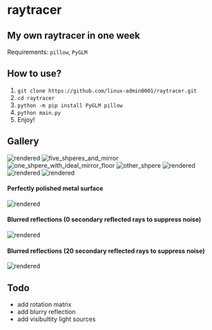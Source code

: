 # raytracer

## My own raytracer in one week
Requirements: `pillow`, `PyGLM`

## How to use?
1. `git clone https://github.com/linux-admin0001/raytracer.git`
2. `cd raytracer`
3. `python -m pip install PyGLM pillow`
4. `python main.py`
5. Enjoy!

## Gallery
![rendered](https://user-images.githubusercontent.com/73735838/220148976-319028c6-5e05-40ab-af04-9f397cf3a971.png)
![five_shperes_and_mirror](https://user-images.githubusercontent.com/73735838/220149540-465ef181-8e33-4b64-831a-13d245576e4e.png)
![one_shpere_with_ideal_mirror_floor](https://user-images.githubusercontent.com/73735838/220149571-6a06834e-6b05-4184-8b75-eeba0c0e47f6.png)
![other_shpere](https://user-images.githubusercontent.com/73735838/220149615-be9ae5a5-b661-4e37-ad38-7f8a444c6202.png)
![rendered](https://user-images.githubusercontent.com/73735838/220170421-2a20fa82-98b0-4f52-80fe-f4a91ddae257.png)
![rendered](https://user-images.githubusercontent.com/73735838/220175234-b69bcc2f-292d-4b90-aad7-f1e7976169cd.png)
![rendered](https://user-images.githubusercontent.com/73735838/220177127-e4d74685-ddc9-45d8-8ff7-759e7c36d850.png)
#### Perfectly polished metal surface
![rendered](https://user-images.githubusercontent.com/73735838/220428677-08edc0c2-7b52-49e1-82e8-85ae870af9b2.png)
#### Blurred reflections (0 secondary reflected rays to suppress noise)
![rendered](https://user-images.githubusercontent.com/73735838/220428112-7abe0b66-e570-40ca-a60b-0e8f6e19f727.png)
#### Blurred reflections (20 secondary reflected rays to suppress noise)
![rendered](https://user-images.githubusercontent.com/73735838/220426765-cb4d11a0-3bcd-46b1-87c8-def5267e996e.png)
## Todo
* add rotation matrix
* add blurry reflection
* add visibultity light sources
